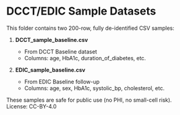# DCCT/EDIC Sample Datasets

This folder contains two 200-row, fully de-identified CSV samples:

1. **DCCT_sample_baseline.csv**  
   - From DCCT Baseline dataset  
   - Columns: age, HbA1c, duration_of_diabetes, etc.

2. **EDIC_sample_baseline.csv**  
   - From EDIC Baseline follow-up  
   - Columns: age, sex, HbA1c, systolic_bp, cholesterol, etc.

These samples are safe for public use (no PHI, no small-cell risk).  
License: CC-BY-4.0
